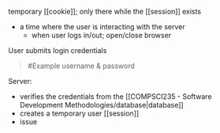 temporary [[cookie]]; only there while the [[session]] exists
- a time where the user is interacting with the server
	- when user logs in/out; open/close browser

User submits login credentials
>	#Example 
>	username & password

Server:
- verifies the credentials from the [[COMPSCI235 - Software Development Methodologies/database|database]]
- creates a temporary user [[session]]
- issue